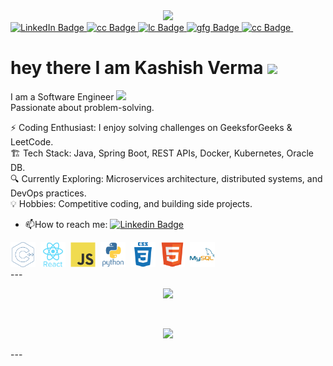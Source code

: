
<div id="header" align="center">
  <img src="https://media.giphy.com/media/5eLDrEaRGHegx2FeF2/giphy.gif" width="150"/>
</div>
<div id="badges">
  <a href="https://www.linkedin.com/in/kashish-verma-342347221/">
    <img src="https://img.shields.io/badge/LinkedIn-blue?style=for-the-badge&logo=linkedin&logoColor=white" alt="LinkedIn Badge"/>
  </a>
  <a href="https://www.codechef.com/users/another_year">
    <img src="https://img.shields.io/badge/CodeChef-grey?style=for-the-badge" alt="cc Badge"/>
  </a>
   <a href="https://leetcode.com/Kashish_024/">
    <img src="https://img.shields.io/badge/leetcode-orange?style=for-the-badge" alt="lc Badge"/>
  </a>
   <a href="https://auth.geeksforgeeks.org/user/kashishverma8382/practice">
    <img src="https://img.shields.io/badge/GFG-green?style=for-the-badge" alt="gfg Badge"/>
  </a>
  <a href="https://codeforces.com/profile/bulletpoke">
    <img src="https://img.shields.io/badge/Codeforces-red?style=for-the-badge" alt="cc Badge"/>
  </a>
<img src="https://komarev.com/ghpvc/?username=Kashish&style=flat-square&color=blue" alt=""/>
</div>
<h1>
  hey there I am Kashish Verma
  <img src="https://media.giphy.com/media/hvRJCLFzcasrR4ia7z/giphy.gif" width="30px"/>
</h1>
I am a Software Engineer <img src="https://media.giphy.com/media/WUlplcMpOCEmTGBtBW/giphy.gif" width="30">
<br>
Passionate about problem-solving.

⚡ Coding Enthusiast: I enjoy solving challenges on GeeksforGeeks & LeetCode.
<br>
🏗️ Tech Stack: Java, Spring Boot, REST APIs, Docker, Kubernetes, Oracle DB.
<br>
🔍 Currently Exploring: Microservices architecture, distributed systems, and DevOps practices.
<br>
💡 Hobbies: Competitive coding, and building side projects.
<br>
- :mailbox:How to reach me: [![Linkedin Badge](https://img.shields.io/badge/-Kashish-blue?style=flat&logo=Linkedin&logoColor=white)](https://www.linkedin.com/in/kashish-verma-342347221/)
<div>
  <img src="https://raw.githubusercontent.com/devicons/devicon/1119b9f84c0290e0f0b38982099a2bd027a48bf1/icons/cplusplus/cplusplus-line.svg" title="Cpp" alt="Cpp" width="40" height="40"/>&nbsp;
  <img src="https://github.com/devicons/devicon/blob/master/icons/react/react-original-wordmark.svg" title="React" alt="React" width="40" height="40"/>&nbsp;
    <img src="https://github.com/devicons/devicon/blob/master/icons/javascript/javascript-original.svg" title="JavaScript" alt="JavaScript" width="40" height="40"/>&nbsp;
        <img src="https://raw.githubusercontent.com/devicons/devicon/1119b9f84c0290e0f0b38982099a2bd027a48bf1/icons/python/python-original-wordmark.svg" title="PYTHON" alt="python" width="40" height="40"/>&nbsp;
  <img src="https://github.com/devicons/devicon/blob/master/icons/css3/css3-plain-wordmark.svg"  title="CSS3" alt="CSS" width="40" height="40"/>&nbsp;
  <img src="https://github.com/devicons/devicon/blob/master/icons/html5/html5-original.svg" title="HTML5" alt="HTML" width="40" height="40"/>&nbsp;
  <img src="https://github.com/devicons/devicon/blob/master/icons/mysql/mysql-original-wordmark.svg" title="MySQL"  alt="MySQL" width="40" height="40"/>&nbsp;

  <!--   <img src="https://github.com/devicons/devicon/blob/master/icons/nodejs/nodejs-original-wordmark.svg" title="NodeJS" alt="NodeJS" width="40" height="40"/>&nbsp;
 <img src="https://github.com/devicons/devicon/blob/master/icons/redux/redux-original.svg" title="Redux" alt="Redux " width="40" height="40"/>&nbsp; -->  

</div>
<div>
  ---
<p align="center">
  <img src="https://github-profile-summary-cards.vercel.app/api/cards/profile-details?username=KshshVrma&theme=radical" />
</p>
  <br>
    <p align="center">
  <img src="http://github-profile-summary-cards.vercel.app/api/cards/stats?username=KshshVrma&theme=radical" />
</p>
  </div>
    ---
